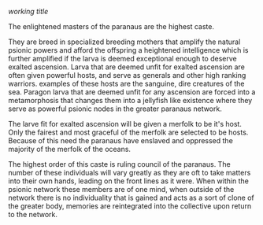 *working title*

The enlightened masters of the paranaus are the highest caste.

They are breed in specialized breeding mothers that amplify the natural psionic powers and afford the offspring a heightened intelligence which is further amplified if the larva is deemed exceptional enough to deserve exalted ascension. Larva that are deemed unfit for exalted ascension are often given powerful hosts, and serve as generals and other high ranking warriors. examples of these hosts are the sanguine, dire creatures of the sea. Paragon larva that are deemed unfit for any ascension are forced into a metamorphosis that changes them into a jellyfish like existence where they serve as powerful psionic nodes in the greater paranaus network.  

The larve fit for exalted ascension will be given a merfolk to be it's host. Only the fairest and most graceful of the merfolk are selected to be hosts. Because of this need the paranaus have enslaved and oppressed the majority of the merfolk of the oceans.

The highest order of this caste is ruling council of the paranaus. The number of these individuals will vary greatly as they are oft to take matters into their own hands, leading on the front lines as it were. When within the psionic network these members are of one mind, when outside of the network there is no individuality that is gained and acts as a sort of clone of the greater body, memories are reintegrated into the collective upon return to the network. 
